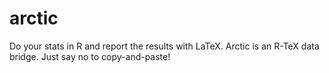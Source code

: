arctic
======

Do your stats in R and report the results with LaTeX.  Arctic is an R-TeX data bridge.  Just say no to copy-and-paste!
